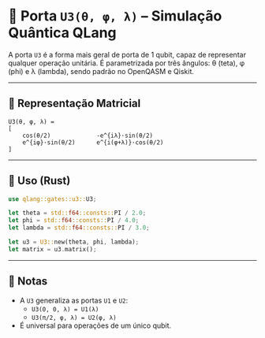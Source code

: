 # 🧠 Porta `U3(θ, φ, λ)` – Simulação Quântica QLang

A porta `U3` é a forma mais geral de porta de 1 qubit, capaz de representar qualquer operação unitária. É parametrizada por três ângulos: θ (teta), φ (phi) e λ (lambda), sendo padrão no OpenQASM e Qiskit.

---

## 📐 Representação Matricial

```
U3(θ, φ, λ) =
[
    cos(θ/2)             -e^{iλ}·sin(θ/2)
    e^{iφ}·sin(θ/2)      e^{i(φ+λ)}·cos(θ/2)
]
```

---

## 🧰 Uso (Rust)

```rust
use qlang::gates::u3::U3;

let theta = std::f64::consts::PI / 2.0;
let phi = std::f64::consts::PI / 4.0;
let lambda = std::f64::consts::PI / 3.0;

let u3 = U3::new(theta, phi, lambda);
let matrix = u3.matrix();
```

---

## 📎 Notas

- A `U3` generaliza as portas `U1` e `U2`:
  - `U3(0, 0, λ) = U1(λ)`
  - `U3(π/2, φ, λ) = U2(φ, λ)`
- É universal para operações de um único qubit.